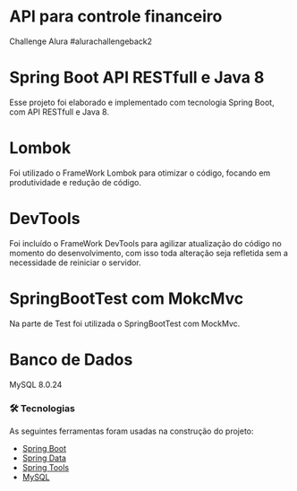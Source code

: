 # API para controle financeiro
 Challenge Alura #alurachallengeback2

# Spring Boot API RESTfull e Java 8

Esse projeto foi elaborado e implementado com tecnologia Spring Boot, com API RESTfull e Java 8.

# Lombok

Foi utilizado o FrameWork Lombok para otimizar o código, focando em produtividade e redução de código.

# DevTools

Foi incluído o FrameWork DevTools para agilizar atualização do código no momento do desenvolvimento, com isso toda alteração seja refletida sem a necessidade de reiniciar o servidor.

# SpringBootTest com MokcMvc

Na parte de Test foi utilizada o SpringBootTest com MockMvc.

# Banco de Dados

MySQL 8.0.24

### 🛠 Tecnologias

As seguintes ferramentas foram usadas na construção do projeto:

- [Spring Boot](https://spring.io/projects/spring-boot)
- [Spring Data](https://spring.io/projects/spring-data)
- [Spring Tools](https://spring.io/tools)
- [MySQL](https://www.mysql.com/)
